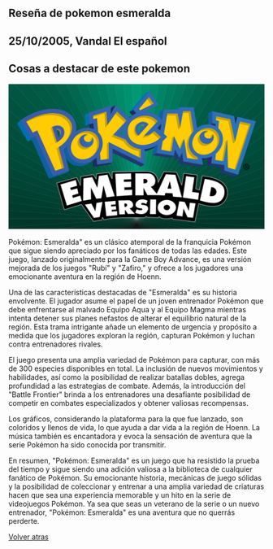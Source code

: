 ## Reseña de pokemon esmeralda
## 25/10/2005, Vandal El español

## Cosas a destacar de este pokemon 

![Alt text](../images/Esmeralda1.png)

Pokémon: Esmeralda" es un clásico atemporal de la franquicia Pokémon que sigue siendo apreciado por los fanáticos de todas las edades. Este juego, lanzado originalmente para la Game Boy Advance, es una versión mejorada de los juegos "Rubí" y "Zafiro," y ofrece a los jugadores una emocionante aventura en la región de Hoenn.

Una de las características destacadas de "Esmeralda" es su historia envolvente. El jugador asume el papel de un joven entrenador Pokémon que debe enfrentarse al malvado Equipo Aqua y al Equipo Magma mientras intenta detener sus planes nefastos de alterar el equilibrio natural de la región. Esta trama intrigante añade un elemento de urgencia y propósito a medida que los jugadores exploran la región, capturan Pokémon y luchan contra entrenadores rivales.

El juego presenta una amplia variedad de Pokémon para capturar, con más de 300 especies disponibles en total. La inclusión de nuevos movimientos y habilidades, así como la posibilidad de realizar batallas dobles, agrega profundidad a las estrategias de combate. Además, la introducción del "Battle Frontier" brinda a los entrenadores una desafiante posibilidad de competir en combates especializados y obtener valiosas recompensas.

Los gráficos, considerando la plataforma para la que fue lanzado, son coloridos y llenos de vida, lo que ayuda a dar vida a la región de Hoenn. La música también es encantadora y evoca la sensación de aventura que la serie Pokémon ha sido conocida por transmitir.

En resumen, "Pokémon: Esmeralda" es un juego que ha resistido la prueba del tiempo y sigue siendo una adición valiosa a la biblioteca de cualquier fanático de Pokémon. Su emocionante historia, mecánicas de juego sólidas y la posibilidad de coleccionar y entrenar a una amplia variedad de criaturas hacen que sea una experiencia memorable y un hito en la serie de videojuegos Pokémon. Ya sea que seas un veterano de la serie o un nuevo entrenador, "Pokémon: Esmeralda" es una aventura que no querrás perderte.

[Volver atras](../index.md)